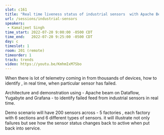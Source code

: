 ```yaml
---
slot: c161
title: "Real time liveness status of industrial sensors  with Apache Beam on Dataflow runner and Yugabyte"
url: /sessions/industrial-sensors
speakers:
 - Kamaljeet Singh
time_start: 2022-07-20 9:00:00 -0500 CDT
time_end:   2022-07-20 9:25:00 -0500 CDT
day: c
timeslot: 1
room: 201 (remote)
timeorder: 1
track: trends
video: https://youtu.be/KmhmIxM7Sbo
---
```


When there is lot of telemetry coming in from thousands of devices, how to identify , in real time, when particular sensor has failed.

Architecture and demonstration using - Apache beam on Dataflow, Yugabyte and Grafana - to identify failed feed from industrial sensors in real time.



Demo scenario will have 200 sensors across - 5 factories , each factory with 6 sections and 6 different types of sensors.  it will illustrate not only failures but see how the sensor status changes back to active when put back into service.

